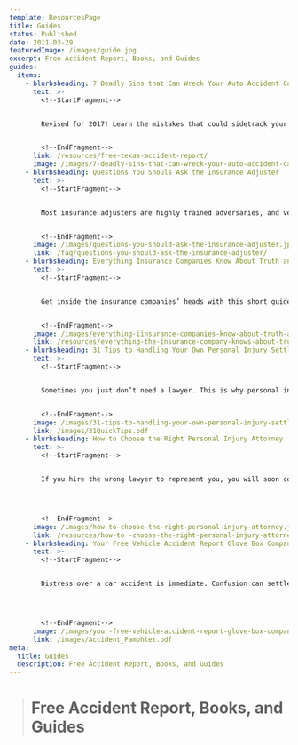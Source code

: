 ```yaml
---
template: ResourcesPage
title: Guides
status: Published
date: 2011-03-29
featuredImage: /images/guide.jpg
excerpt: Free Accident Report, Books, and Guides
guides:
  items:
    - blurbsheading: 7 Deadly Sins that Can Wreck Your Auto Accident Case in Texas
      text: >-
        <!--StartFragment-->


        Revised for 2017! Learn the mistakes that could sidetrack your injury claim through this concise manual outlining what you should and shouldn’t do when filing.


        <!--EndFragment-->
      link: /resources/free-texas-accident-report/
      image: /images/7-deadly-sins-that-can-wreck-your-auto-accident-case-in-texas.jpg
    - blurbsheading: Questions You Shouls Ask the Insurance Adjuster
      text: >-
        <!--StartFragment-->


        Most insurance adjusters are highly trained adversaries, and very good at what they do. People do not think this is the case. Learn how to get important answers from your insurance company.


        <!--EndFragment-->
      image: /images/questions-you-should-ask-the-insurance-adjuster.jpg
      link: /faq/questions-you-should-ask-the-insurance-adjuster/
    - blurbsheading: Everything Insurance Companies Know About Truth and Justice
      text: >-
        <!--StartFragment-->


        Get inside the insurance companies’ heads with this short guide. You will learn how insurance companies think when it comes to truth and justice. It is essential when handling your own accident claim.


        <!--EndFragment-->
      image: /images/everything-iinsurance-companies-know-about-truth-and-justice.jpg
      link: /resources/everything-the-insurance-company-knows-about-truth-and-justice/
    - blurbsheading: 31 Tips to Handling Your Own Personal Injury Settlement
      text: >-
        <!--StartFragment-->


        Sometimes you just don’t need a lawyer. This is why personal injury attorney Andrew Traub wrote this concise report for those who have the time and energy to go it alone against the billion-dollar insurance company and their army of lawyers and adjusters.


        <!--EndFragment-->
      image: /images/31-tips-to-handling-your-own-personal-injury-settlement.jpg
      link: /images/31QuickTips.pdf
    - blurbsheading: How to Choose the Right Personal Injury Attorney
      text: >-
        <!--StartFragment-->


        If you hire the wrong lawyer to represent you, you will soon come to regret it. Attorney Andrew Traub helps you learn what to look for in personal injury representation.




        <!--EndFragment-->
      image: /images/how-to-choose-the-right-personal-injury-attorney.jpg
      link: /resources/how-to -choose-the-right-personal-injury-attorney/
    - blurbsheading: Your Free Vehicle Accident Report Glove Box Companion
      text: >-
        <!--StartFragment-->


        Distress over a car accident is immediate. Confusion can settle in quickly, which is why this pamphlet can help you ensure you handle this circumstance with the attention and care it requires. Download this pamphlet and print it so you have guidance when you need it most.




        <!--EndFragment-->
      image: /images/your-free-vehicle-accident-report-glove-box-companion.jpg
      link: /images/Accident_Pamphlet.pdf
meta:
  title: Guides
  description: Free Accident Report, Books, and Guides
---
```



> # Free Accident Report, Books, and Guides